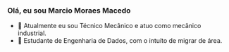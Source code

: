 ### Olá, eu sou Marcio Moraes Macedo

- 🔭 Atualmente eu sou Técnico Mecânico e atuo como mecânico industrial.
- 🌱 Estudante de Engenharia de Dados, com o intuíto de migrar de área.
